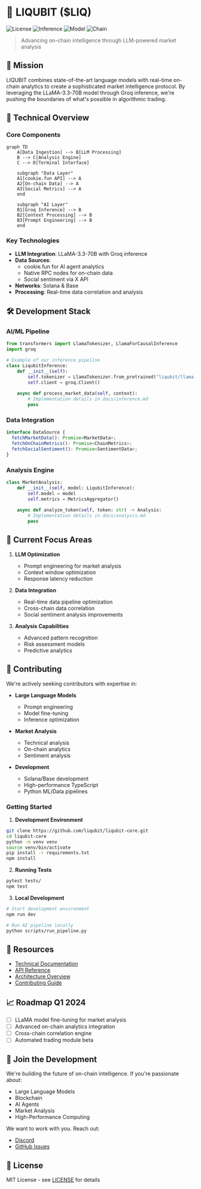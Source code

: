 # 🧠 LIQUBIT ($LIQ)

![License](https://img.shields.io/badge/license-MIT-blue.svg)
![Inference](https://img.shields.io/badge/inference-groq-green.svg)
![Model](https://img.shields.io/badge/model-llama--3.3--70b-red.svg)
![Chain](https://img.shields.io/badge/networks-solana%20|%20base-purple.svg)

> Advancing on-chain intelligence through LLM-powered market analysis

## 🎯 Mission
LIQUBIT combines state-of-the-art language models with real-time on-chain analytics to create a sophisticated market intelligence protocol. By leveraging the LLaMA-3.3-70B model through Groq inference, we're pushing the boundaries of what's possible in algorithmic trading.

## 🔬 Technical Overview

### Core Components

```mermaid
graph TD
    A[Data Ingestion] --> B[LLM Processing]
    B --> C[Analysis Engine]
    C --> D[Terminal Interface]
    
    subgraph "Data Layer"
    A1[cookie.fun API] --> A
    A2[On-chain Data] --> A
    A3[Social Metrics] --> A
    end
    
    subgraph "AI Layer"
    B1[Groq Inference] --> B
    B2[Context Processing] --> B
    B3[Prompt Engineering] --> B
    end
```

### Key Technologies

- **LLM Integration**: LLaMA-3.3-70B with Groq inference
- **Data Sources**:
  - cookie.fun for AI agent analytics
  - Native RPC nodes for on-chain data
  - Social sentiment via X API
- **Networks**: Solana & Base
- **Processing**: Real-time data correlation and analysis

## 🛠 Development Stack

### AI/ML Pipeline
```python
from transformers import LlamaTokenizer, LlamaForCausalInference
import groq

# Example of our inference pipeline
class LiqubitInference:
    def __init__(self):
        self.tokenizer = LlamaTokenizer.from_pretrained("liqubit/llama-3.3-70b")
        self.client = groq.Client()
    
    async def process_market_data(self, context):
        # Implementation details in docs/inference.md
        pass
```

### Data Integration
```typescript
interface DataSource {
  fetchMarketData(): Promise<MarketData>;
  fetchOnChainMetrics(): Promise<ChainMetrics>;
  fetchSocialSentiment(): Promise<SentimentData>;
}
```

### Analysis Engine
```python
class MarketAnalysis:
    def __init__(self, model: LiqubitInference):
        self.model = model
        self.metrics = MetricsAggregator()
    
    async def analyze_token(self, token: str) -> Analysis:
        # Implementation details in docs/analysis.md
        pass
```

## 🔄 Current Focus Areas

1. **LLM Optimization**
   - Prompt engineering for market analysis
   - Context window optimization
   - Response latency reduction

2. **Data Integration**
   - Real-time data pipeline optimization
   - Cross-chain data correlation
   - Social sentiment analysis improvements

3. **Analysis Capabilities**
   - Advanced pattern recognition
   - Risk assessment models
   - Predictive analytics

## 🤝 Contributing

We're actively seeking contributors with expertise in:

- **Large Language Models**
  - Prompt engineering
  - Model fine-tuning
  - Inference optimization

- **Market Analysis**
  - Technical analysis
  - On-chain analytics
  - Sentiment analysis

- **Development**
  - Solana/Base development
  - High-performance TypeScript
  - Python ML/Data pipelines

### Getting Started

1. **Development Environment**
```bash
git clone https://github.com/liqubit/liqubit-core.git
cd liqubit-core
python -m venv venv
source venv/bin/activate
pip install -r requirements.txt
npm install
```

2. **Running Tests**
```bash
pytest tests/
npm test
```

3. **Local Development**
```bash
# Start development environment
npm run dev

# Run AI pipeline locally
python scripts/run_pipeline.py
```


## 🔗 Resources

- [Technical Documentation](https://docs.liqubit.xyz)
- [API Reference](https://docs.liqubit.xyz/api)
- [Architecture Overview](https://docs.liqubit.xyz/architecture)
- [Contributing Guide](https://docs.liqubit.xyz/contributing)


## 📈 Roadmap Q1 2024

- [ ] LLaMA model fine-tuning for market analysis
- [ ] Advanced on-chain analytics integration
- [ ] Cross-chain correlation engine
- [ ] Automated trading module beta

## 🤖 Join the Development

We're building the future of on-chain intelligence. If you're passionate about:
- Large Language Models
- Blockchain
- AI Agents
- Market Analysis
- High-Performance Computing

We want to work with you. Reach out:
- [Discord](https://discord.gg/liqubit-dev)
- [GitHub Issues](https://github.com/liqubit/liqubit-core/issues)

## 📜 License

MIT License - see [LICENSE](LICENSE) for details

